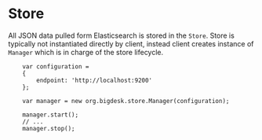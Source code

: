 # Store

All JSON data pulled form Elasticsearch is stored in the `Store`. Store is typically not instantiated directly
by client, instead client creates instance of `Manager` which is in charge of the store lifecycle.

```
    var configuration =
    {
        endpoint: 'http://localhost:9200'
    };

    var manager = new org.bigdesk.store.Manager(configuration);

    manager.start();
    // ...
    manager.stop();
```